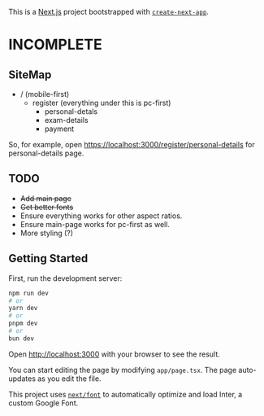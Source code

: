 This is a [Next.js](https://nextjs.org/) project bootstrapped with [`create-next-app`](https://github.com/vercel/next.js/tree/canary/packages/create-next-app).


# INCOMPLETE

## SiteMap
- / (mobile-first)
    - register (everything under this is pc-first)
        - personal-detals
        - exam-details
        - payment

So, for example, open [https://localhost:3000/register/personal-details](https://localhost:3000/register/personal-details) for personal-details page.

## TODO
- ~~Add main page~~
- ~~Get better fonts~~
- Ensure everything works for other aspect ratios.  
- Ensure main-page works for pc-first as well.
- More styling (?)

## Getting Started

First, run the development server:

```bash
npm run dev
# or
yarn dev
# or
pnpm dev
# or
bun dev
```

Open [http://localhost:3000](http://localhost:3000) with your browser to see the result.

You can start editing the page by modifying `app/page.tsx`. The page auto-updates as you edit the file.

This project uses [`next/font`](https://nextjs.org/docs/basic-features/font-optimization) to automatically optimize and load Inter, a custom Google Font.
